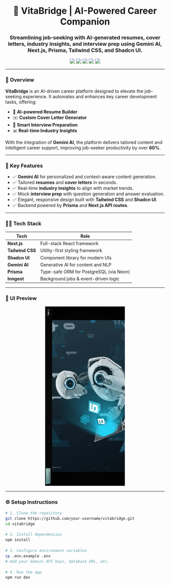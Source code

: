 <h1 align="center">🚀 VitaBridge | AI-Powered Career Companion</h1>
<h3 align="center">Streamlining job-seeking with AI-generated resumes, cover letters, industry insights, and interview prep using Gemini AI, Next.js, Prisma, Tailwind CSS, and Shadcn UI.</h3>

<p align="center">
  <img src="https://img.shields.io/badge/Framework-Next.js-000?logo=nextdotjs" />
  <img src="https://img.shields.io/badge/UI-Shadcn%20UI-blueviolet" />
  <img src="https://img.shields.io/badge/AI-Gemini%20AI-orange" />
  <img src="https://img.shields.io/badge/ORM-Prisma-green" />
  <img src="https://img.shields.io/badge/Maintainer-Krishna%20Dubey-lightgrey" />
</p>

---

<h3>📘 Overview</h3>

**VitaBridge** is an AI-driven career platform designed to elevate the job-seeking experience. It automates and enhances key career development tasks, offering:

- 📄 **AI-powered Resume Builder**
- ✉️ **Custom Cover Letter Generator**
- 🧠 **Smart Interview Preparation**
- 📊 **Real-time Industry Insights**

With the integration of **Gemini AI**, the platform delivers tailored content and intelligent career support, improving job-seeker productivity by over **60%**.

---

<h3>🎯 Key Features</h3>

- ✅ **Gemini AI** for personalized and context-aware content generation.
- ✅ Tailored **resumes** and **cover letters** in seconds.
- ✅ Real-time **industry insights** to align with market trends.
- ✅ Mock **interview prep** with question generation and answer evaluation.
- ✅ Elegant, responsive design built with **Tailwind CSS** and **Shadcn UI**.
- ✅ Backend powered by **Prisma** and **Next.js API routes**.

---

<h3>🧑‍💻 Tech Stack</h3>

| Tech         | Role                                 |
|--------------|--------------------------------------|
| **Next.js**  | Full-stack React framework           |
| **Tailwind CSS** | Utility-first styling framework     |
| **Shadcn UI** | Component library for modern UIs     |
| **Gemini AI** | Generative AI for content and NLP    |
| **Prisma**    | Type-safe ORM for PostgreSQL (via Neon) |
| **Inngest**   | Background jobs & event-driven logic |

---

<h3>📸 UI Preview</h3>

<p align="center">
  <img src="UI.png" alt="VitaBridge Screenshot" width="50%" />
</p>

---

<h3>⚙️ Setup Instructions</h3>

```bash
# 1. Clone the repository
git clone https://github.com/your-username/vitabridge.git
cd vitabridge

# 2. Install dependencies
npm install

# 3. Configure environment variables
cp .env.example .env
# Add your Gemini API keys, database URL, etc.

# 4. Run the app
npm run dev
